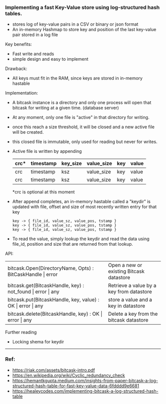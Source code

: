 ### Implementing a fast Key-Value store using log-structured hash tables.
- stores log of key-value pairs in a CSV or binary or json format
- An in-memory Hashmap to store key and position of the last key-value pair stored in a log file

Key benefits:
- Fast write and reads
- simple design and easy to implement

Drawback:
- All keys must fit in the RAM, since keys are stored in in-memory hastable

Implementation:
- A bitcask instance is a directory and only one process will open that bitcask for writing at a given time. (database server)
- At any moment, only one file is "active" in that directory for writing. 
- once this reach a size threshold, it will be closed and a new active file will be created.
- this closed file is immutable, only used for reading but never for writes.
- Active file is written by appending

    | crc* | timestamp | key_size   | value_size | key | value |
    |---| --------- | ---------- | ---------- | --- | ----- |
    | crc | timestamp | ksz        | value_size | key         | value         |
    | crc | timestamp | ksz        | value_size | key    |  value         |
    
    *crc is optional at this moment
- After append completes, an in-memory hastable called a "keydir" is updated with file, offset and size of most recently written entry for that key
    ```
    key -> { file_id, value_sz, value_pos, tstamp }
    key -> { file_id, value_sz, value_pos, tstamp }
    key -> { file_id, value_sz, value_pos, tstamp }
    ```
- To read the value, simply lookup the keydir and read the data using file_id, position and size that are returned from that lookup. 





API:

|                 |    |
|-------------- | -------------- |
| bitcask.Open(DirectoryName, Opts) : BitCaskHandle \| error   | Open a new or existing Bitcask datastore     |
| bitcask.get(BitcaskHandle, key) : not_found \| error \| any  | Retrieve a value by a key from datastore     |
| bitcask.put(BitcaskHandle, key, value) : OK \| error \| any  | store a value and a key in datastore     |
| bitcask.delete(BitcaskHandle, key) : OK \| error \| any  | Delete a key from the bitcask datastore |



Further reading
- Locking shema for keydir

---

### Ref: 
- https://riak.com/assets/bitcask-intro.pdf
- https://en.wikipedia.org/wiki/Cyclic_redundancy_check
- https://hemantkgupta.medium.com/insights-from-paper-bitcask-a-log-structured-hash-table-for-fast-key-value-data-6fdddd9e6681
- https://healeycodes.com/implementing-bitcask-a-log-structured-hash-table


